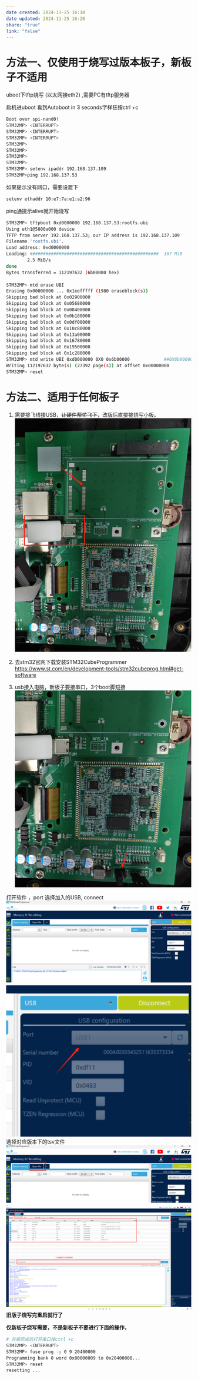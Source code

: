 ```yaml
---
date created: 2024-11-25 16:10
date updated: 2024-11-25 16:20
share: "true"
link: "false"
---
```


# 方法一、仅使用于烧写过版本板子，新板子不适用

uboot下tftp烧写 (以太网接eth2) ,需要PC有tftp服务器

启机进uboot 看到Autoboot in 3 seconds字样狂按ctrl +c

```sh
Boot over spi-nand0!
STM32MP> <INTERRUPT>
STM32MP> <INTERRUPT>
STM32MP> <INTERRUPT>
STM32MP>
STM32MP>
STM32MP>
STM32MP>
STM32MP> setenv ipaddr 192.168.137.109
STM32MP>ping 192.168.137.53
```

如果提示没有网口，需要设置下

```sh
setenv ethaddr 10:e7:7a:e1:a2:96
```

ping通提示alive就开始烧写

```sh
STM32MP> tftpboot 0xd0000000 192.168.137.53:rootfs.ubi
Using eth1@5800a000 device
TFTP from server 192.168.137.53; our IP address is 192.168.137.109
Filename 'rootfs.ubi'.
Load address: 0xd0000000
Loading: #################################################  107 MiB
        2.5 MiB/s
done
Bytes transferred = 112197632 (6b00000 hex)
​
STM32MP> mtd erase UBI
Erasing 0x00000000 ... 0x1eefffff (1980 eraseblock(s))
Skipping bad block at 0x02900000
Skipping bad block at 0x05680000
Skipping bad block at 0x08400000
Skipping bad block at 0x0b180000
Skipping bad block at 0x0df00000
Skipping bad block at 0x10c80000
Skipping bad block at 0x13a00000
Skipping bad block at 0x16780000
Skipping bad block at 0x19500000
Skipping bad block at 0x1c280000
STM32MP> mtd write UBI 0xd0000000 0X0 0x6b00000             ##0X6b00000是包的大小 tftpboot命令结束会提示hex大小
Writing 112197632 byte(s) (27392 page(s)) at offset 0x00000000
STM32MP> reset
```

# 方法二、适用于任何板子

1. 需要接飞线接USB，~~让硬件帮忙飞下~~，改版后直接接烧写小板。![image.png|375](https://raw.githubusercontent.com/wangzipai/my_ob_pic/main/20241125161324.png)

2. 去stm32官网下载安装STM32CubeProgrammer
   <https://www.st.com/en/development-tools/stm32cubeprog.html#get-software>

3. usb接入电脑，新板子要接串口，3个boot脚短接
   ![|300](https://raw.githubusercontent.com/wangzipai/my_ob_pic/main/20241125161548.png)

打开软件 ，port 选择加入的USB, connect
![image.png](https://raw.githubusercontent.com/wangzipai/my_ob_pic/main/20241125161624.png)
![image.png|400](https://raw.githubusercontent.com/wangzipai/my_ob_pic/main/20241125161646.png)
选择对应版本下的tsv文件
![image.png](https://raw.githubusercontent.com/wangzipai/my_ob_pic/main/20241125161704.png)
![image.png|700](https://raw.githubusercontent.com/wangzipai/my_ob_pic/main/20241125161730.png)
**旧版子烧写完重启就行了**

**仅新板子烧写需要，不是新板子不要进行下面的操作，**

```sh
# 升级完成后打开串口按ctrl +c
STM32MP> <INTERRUPT>
STM32MP> fuse prog -y 0 9 20400000
Programming bank 0 word 0x00000009 to 0x20400000...
STM32MP> reset
resetting ...
```
